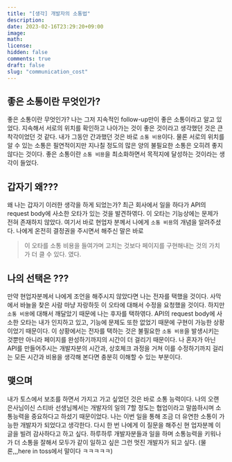 ```yaml
---
title: "[생각] 개발자의 소통법"
description: 
date: 2023-02-16T23:29:20+09:00
image: 
math: 
license: 
hidden: false
comments: true
draft: false
slug: "communication_cost"
---
```


## 좋은 소통이란 무엇인가?
좋은 소통이란 무엇인가? 나는 그저 지속적인 follow-up만이 좋은 소통이라고 알고 있었다. 지속해서 서로의 위치를 확인하고 나아가는 것이 좋은 것이라고 생각했던 것은 큰 착각이었던 것 같다. 내가 그동안 간과했던 것은 바로 `소통 비용`이다. 물론 서로의 위치를 알 수 있는 소통은 필연적이지만 지나칠 정도의 많은 양의 불필요한 소통은 오히려 좋지 않다는 것이다.  좋은 소통이란 `소통 비용`을 최소화하면서 목적지에 달성하는 것이라는 생각이 들었다.

## 갑자기 왜???
왜 나는 갑자기 이러한 생각을 하게 되었는가? 최근 회사에서 일을 하다가 API의 request body에 사소한 오타가 있는 것을 발견하엮다. 이 오타는 기능상에는 문제가 전혀 존재하지 않았다. 여기서 바로 현업자 분께서 나에게 `소통 비용`의 개념을 알려주셨다. 나에게 온전히 결정권을 주시면서 해주신 말은 바로 
> 이 오타를 소통 비용을 들여가며 고치는 것보다 페이지를 구현해내는 것의 가치가 더 클 수 있다.
였다.

## 나의 선택은 ???
만약 현업자분께서 나에게 조언을 해주시지 않았다면 나는 전자를 택했을 것이다. 사막에서 바늘을 찾은 사람 마냥 자랑하듯 이 오타에 대해서 수정을 요청했을 것이다. 하지만 `소통 비용`에 대해서 깨달았기 때문에 나는 후자를 택하엮다.  API의 request body에 사소한 오타는 내가 인지하고 있고, 기능에 문제도 또한 없었기 때문에 구현이 가능한 상황이었기 때문이다. 이 상황에서는 전자를 택하는 것은 불필요한 `소통 비용`을 발생시키는 것뿐만 아니라 페이지를 완성하기까지의 시간이 더 걸리기 때문이다.  나 혼자가 아닌 API를 만들어주시는 개발자분의 시간과, 상호체크 과정을 거쳐 이를 수정하기까지 걸리는 모든 시간과 비용을 생각해 본다면 충분히 이해할 수 있는 부분이다.

## 맺으며
내가 토스에서 보조를 하면서 가지고 가고 싶었던 것은 바로 소통 능력이다. 나의 오랜 은사님이신 스티바 선생님께서는 개발자의 일의 7할 정도는 협업이라고 말씀하시며 소통능력을 중요하다고 하셨기 때문이었다. 나는 이번 일을 통해 조금 더 유연한 소통이 가능한 개발자가 되었다고 생각한다. 다시 한 번 나에게 이 질문을 해주신 현 업자분께 이 글을 빌려 감사하다고 하고 싶다. 하루하루 개발자분들과 일을 하며 소통능력을 키워나가 더 소통을 잘해서 모두가 같이 일하고 싶은 그런 멋진 개발자가 되고 싶다. (물론,,,here in toss에서 말이다 ㅋㅋㅋㅋㅋ)

